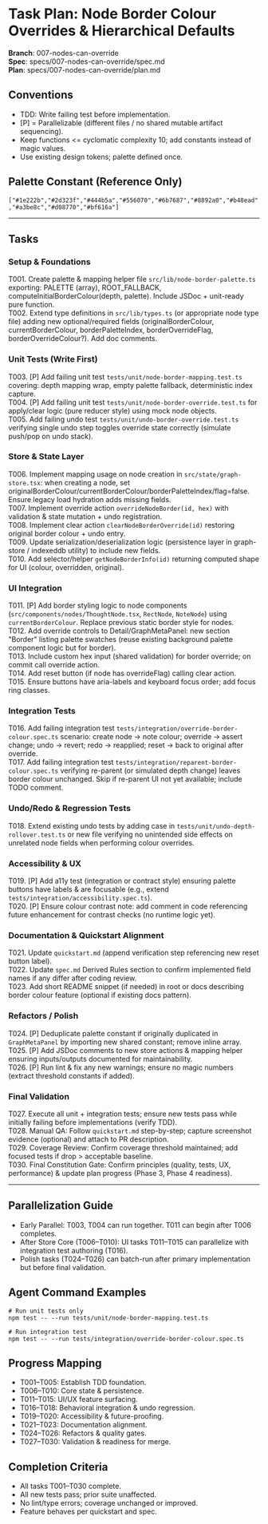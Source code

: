 # Task Plan: Node Border Colour Overrides & Hierarchical Defaults

**Branch**: 007-nodes-can-override  
**Spec**: specs/007-nodes-can-override/spec.md  
**Plan**: specs/007-nodes-can-override/plan.md  

## Conventions
- TDD: Write failing test before implementation.
- [P] = Parallelizable (different files / no shared mutable artifact sequencing).
- Keep functions <= cyclomatic complexity 10; add constants instead of magic values.
- Use existing design tokens; palette defined once.

## Palette Constant (Reference Only)
`["#1e222b","#2d323f","#444b5a","#556070","#6b7687","#8892a0","#b48ead","#a3be8c","#d08770","#bf616a"]`

---
## Tasks

### Setup & Foundations
T001. Create palette & mapping helper file `src/lib/node-border-palette.ts` exporting: PALETTE (array), ROOT_FALLBACK, computeInitialBorderColour(depth, palette). Include JSDoc + unit-ready pure function.  
T002. Extend type definitions in `src/lib/types.ts` (or appropriate node type file) adding new optional/required fields (originalBorderColour, currentBorderColour, borderPaletteIndex, borderOverrideFlag, borderOverrideColour?). Add doc comments.  

### Unit Tests (Write First)
T003. [P] Add failing unit test `tests/unit/node-border-mapping.test.ts` covering: depth mapping wrap, empty palette fallback, deterministic index capture.  
T004. [P] Add failing unit test `tests/unit/node-border-override.test.ts` for apply/clear logic (pure reducer style) using mock node objects.  
T005. Add failing undo test `tests/unit/undo-border-override.test.ts` verifying single undo step toggles override state correctly (simulate push/pop on undo stack).  

### Store & State Layer
T006. Implement mapping usage on node creation in `src/state/graph-store.tsx`: when creating a node, set originalBorderColour/currentBorderColour/borderPaletteIndex/flag=false. Ensure legacy load hydration adds missing fields.  
T007. Implement override action `overrideNodeBorder(id, hex)` with validation & state mutation + undo registration.  
T008. Implement clear action `clearNodeBorderOverride(id)` restoring original border colour + undo entry.  
T009. Update serialization/deserialization logic (persistence layer in graph-store / indexeddb utility) to include new fields.  
T010. Add selector/helper `getNodeBorderInfo(id)` returning computed shape for UI (colour, overridden, original).  

### UI Integration
T011. [P] Add border styling logic to node components (`src/components/nodes/ThoughtNode.tsx`, `RectNode`, `NoteNode`) using `currentBorderColour`. Replace previous static border style for nodes.  
T012. Add override controls to Detail/GraphMetaPanel: new section "Border" listing palette swatches (reuse existing background palette component logic but for border).  
T013. Include custom hex input (shared validation) for border override; on commit call override action.  
T014. Add reset button (if node has overrideFlag) calling clear action.  
T015. Ensure buttons have aria-labels and keyboard focus order; add focus ring classes.  

### Integration Tests
T016. Add failing integration test `tests/integration/override-border-colour.spec.ts` scenario: create node → note colour; override → assert change; undo → revert; redo → reapplied; reset → back to original after override.  
T017. Add failing integration test `tests/integration/reparent-border-colour.spec.ts` verifying re-parent (or simulated depth change) leaves border colour unchanged. Skip if re-parent UI not yet available; include TODO comment.  

### Undo/Redo & Regression Tests
T018. Extend existing undo tests by adding case in `tests/unit/undo-depth-rollover.test.ts` or new file verifying no unintended side effects on unrelated node fields when performing colour overrides.  

### Accessibility & UX
T019. [P] Add a11y test (integration or contract style) ensuring palette buttons have labels & are focusable (e.g., extend `tests/integration/accessibility.spec.ts`).  
T020. [P] Ensure colour contrast note: add comment in code referencing future enhancement for contrast checks (no runtime logic yet).  

### Documentation & Quickstart Alignment
T021. Update `quickstart.md` (append verification step referencing new reset button label).  
T022. Update `spec.md` Derived Rules section to confirm implemented field names if any differ after coding review.  
T023. Add short README snippet (if needed) in root or docs describing border colour feature (optional if existing docs pattern).  

### Refactors / Polish
T024. [P] Deduplicate palette constant if originally duplicated in `GraphMetaPanel` by importing new shared constant; remove inline array.  
T025. [P] Add JSDoc comments to new store actions & mapping helper ensuring inputs/outputs documented for maintainability.  
T026. [P] Run lint & fix any new warnings; ensure no magic numbers (extract threshold constants if added).  

### Final Validation
T027. Execute all unit + integration tests; ensure new tests pass while initially failing before implementations (verify TDD).  
T028. Manual QA: Follow `quickstart.md` step-by-step; capture screenshot evidence (optional) and attach to PR description.  
T029. Coverage Review: Confirm coverage threshold maintained; add focused tests if drop > acceptable baseline.  
T030. Final Constitution Gate: Confirm principles (quality, tests, UX, performance) & update plan progress (Phase 3, Phase 4 readiness).  

---
## Parallelization Guide
- Early Parallel: T003, T004 can run together. T011 can begin after T006 completes.
- After Store Core (T006–T010): UI tasks T011–T015 can parallelize with integration test authoring (T016).
- Polish tasks (T024–T026) can batch-run after primary implementation but before final validation.

## Agent Command Examples
```
# Run unit tests only
npm test -- --run tests/unit/node-border-mapping.test.ts

# Run integration test
npm test -- --run tests/integration/override-border-colour.spec.ts
```

## Progress Mapping
- T001–T005: Establish TDD foundation.
- T006–T010: Core state & persistence.
- T011–T015: UI/UX feature surfacing.
- T016–T018: Behavioral integration & undo regression.
- T019–T020: Accessibility & future-proofing.
- T021–T023: Documentation alignment.
- T024–T026: Refactors & quality gates.
- T027–T030: Validation & readiness for merge.

## Completion Criteria
- All tasks T001–T030 complete.
- All new tests pass; prior suite unaffected.
- No lint/type errors; coverage unchanged or improved.
- Feature behaves per quickstart and spec.

